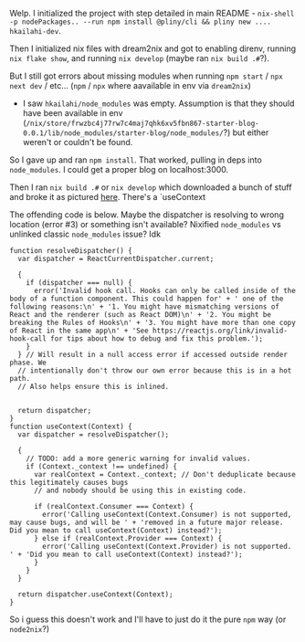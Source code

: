 Welp. I initialized the project with step detailed in main README - `nix-shell -p nodePackages.. --run npm install @pliny/cli && pliny new .... hkailahi-dev`.

Then I initialized nix files with dream2nix and got to enabling direnv, running `nix flake show`, and running `nix develop` (maybe ran `nix build .#`?).

But I still got errors about missing modules when running `npm start` / `npx next dev` / etc... (`npm` / `npx` where aavailable in env via `dream2nix`)
* I saw `hkailahi/node_modules` was empty. Assumption is that they should have been available in env (`/nix/store/frwzbc4j77rw7c4maj7qhk6xv5fbn867-starter-blog-0.0.1/lib/node_modules/starter-blog/node_modules/`?) but either weren't or couldn't be found.

So I gave up and ran `npm install`. That worked, pulling in deps into `node_modules`. I could get a proper blog on localhost:3000.

Then I ran `nix build .#` or `nix develop` which downloaded a bunch of stuff and broke it as pictured [here](./img/npx_next_dev_error.png). There's a `useContext

The offending code is below. Maybe the dispatcher is resolving to wrong location (error #3) or something isn't available? Nixified `node_modules` vs unlinked classic `node_modules` issue? Idk
```js:
function resolveDispatcher() {
  var dispatcher = ReactCurrentDispatcher.current;

  {
    if (dispatcher === null) {
      error('Invalid hook call. Hooks can only be called inside of the body of a function component. This could happen for' + ' one of the following reasons:\n' + '1. You might have mismatching versions of React and the renderer (such as React DOM)\n' + '2. You might be breaking the Rules of Hooks\n' + '3. You might have more than one copy of React in the same app\n' + 'See https://reactjs.org/link/invalid-hook-call for tips about how to debug and fix this problem.');
    }
  } // Will result in a null access error if accessed outside render phase. We
  // intentionally don't throw our own error because this is in a hot path.
  // Also helps ensure this is inlined.


  return dispatcher;
}
function useContext(Context) {
  var dispatcher = resolveDispatcher();

  {
    // TODO: add a more generic warning for invalid values.
    if (Context._context !== undefined) {
      var realContext = Context._context; // Don't deduplicate because this legitimately causes bugs
      // and nobody should be using this in existing code.

      if (realContext.Consumer === Context) {
        error('Calling useContext(Context.Consumer) is not supported, may cause bugs, and will be ' + 'removed in a future major release. Did you mean to call useContext(Context) instead?');
      } else if (realContext.Provider === Context) {
        error('Calling useContext(Context.Provider) is not supported. ' + 'Did you mean to call useContext(Context) instead?');
      }
    }
  }

  return dispatcher.useContext(Context);
}
```


So i guess this doesn't work and I'll have to just do it the pure `npm` way (or `node2nix`?)